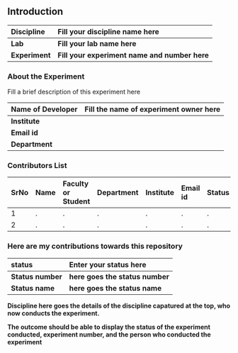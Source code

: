 ## Introduction


<b>Discipline | <b>Fill your discipline name here
:--|:--|
<b> Lab | <b> Fill your lab name here
<b> Experiment|     <b> Fill your experiment name and number here

### About the Experiment 

Fill a brief description of this experiment here

<b>Name of Developer | <b> Fill the name of experiment owner here 
:--|:--|
<b> Institute | <b>  
<b> Email id|     <b>  
<b> Department |  

### Contributors List

SrNo | Name | Faculty or Student | Department| Institute | Email id | Status
:--|:--|:--|:--|:--|:--|:--|
1 | . | . | . | . | .|.
2 | . | . | . | . | .|.


### Here are my contributions towards this repository

<b>status | <b> Enter your  status here
:--|:--|
<b> Status number |  <b> here goes the status number
<b> Status name |	<b> here goes the status name
<b> Discipline <b>  here goes the details of the discipline capatured at the top, who now conducts the experiment.


The outcome should be able to display the status of the experiment conducted, experiment number, and the person who conducted the experiment

